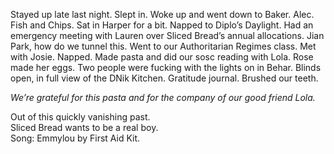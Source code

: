 Stayed up late last night. Slept in. Woke up and went down to Baker. Alec. Fish and Chips. Sat in Harper for a bit. Napped to Diplo’s Daylight. Had an emergency meeting with Lauren over Sliced Bread’s annual allocations. Jian Park, how do we tunnel this. Went to our Authoritarian Regimes class. Met with Josie. Napped. Made pasta and did our sosc reading with Lola. Rose made her eggs. Two people were fucking with the lights on in Behar. Blinds open, in full view of the DNik Kitchen. Gratitude journal. Brushed our teeth. 

*We’re grateful for this pasta and for the company of our good friend Lola.* 

Out of this quickly vanishing past.  
Sliced Bread wants to be a real boy.   
Song: Emmylou by First Aid Kit.
